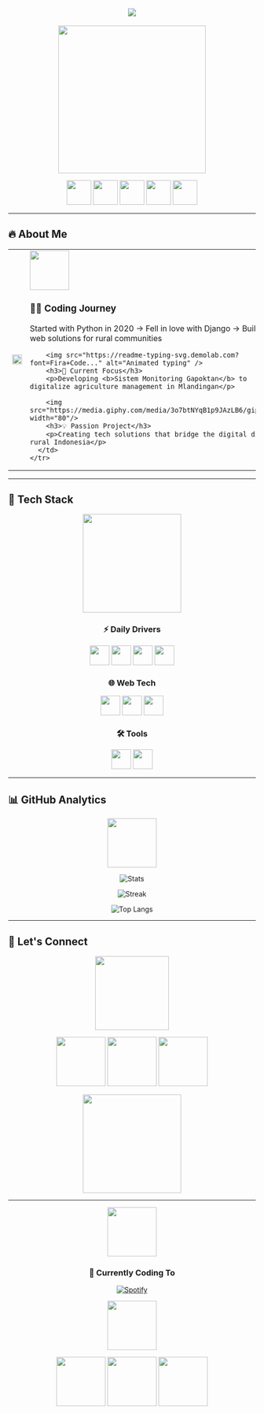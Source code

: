<h1 align="center">
  <img src="https://readme-typing-svg.herokuapp.com/?font=Fira+Code&size=35&color=00F0FF&center=true&vCenter=true&width=600&lines=✨+I'M+Moh+Feri+Zainulla+Basyir+✨;🚀+Front-End+Development;🌱+Django+Specialist;💡+Tech+for+Rural+Development" />
</h1>

<p align="center">
  <img src="https://media.giphy.com/media/ZVik7pBtu9dNS/giphy.gif" width="300"/>
</p>

<p align="center">
  <img src="https://media.giphy.com/media/jIgXf4hgbHCeKiXpzz/giphy.gif" width="50"/> 
  <img src="https://media.giphy.com/media/3o7aCTfyhYawdOXcFW/giphy.gif" width="50"/> 
  <img src="https://media.giphy.com/media/3o7btPCcdNniyf0ArS/giphy.gif" width="50"/> 
  <img src="https://media.giphy.com/media/3o7aD2d7hy9ktXNDP2/giphy.gif" width="50"/> 
  <img src="https://media.giphy.com/media/3o7TKsQ8UQ4lBgKGTm/giphy.gif" width="50"/>
</p>

---

## 🔥 About Me

<div align="center">
  <table>
    <tr>
      <td width="50%">
        <img src="https://media.giphy.com/media/L1R1tvI9svkIWwpVYr/giphy.gif" width="100%"/>
      </td>
      <td width="50%">
        <img src="https://media.giphy.com/media/3oKIPnAiaMCws8nOsE/giphy.gif" width="80"/>
        <h3>👨‍💻 Coding Journey</h3>
        <p>Started with Python in 2020 → Fell in love with Django → Building web solutions for rural communities</p>
        
        <img src="https://readme-typing-svg.demolab.com?font=Fira+Code..." alt="Animated typing" />
        <h3>🌱 Current Focus</h3>
        <p>Developing <b>Sistem Monitoring Gapoktan</b> to digitalize agriculture management in Mlandingan</p>
        
        <img src="https://media.giphy.com/media/3o7btNYqB1p9JAzLB6/giphy.gif" width="80"/>
        <h3>💡 Passion Project</h3>
        <p>Creating tech solutions that bridge the digital divide in rural Indonesia</p>
      </td>
    </tr>
  </table>
</div>

---

## 🚀 Tech Stack

<div align="center">
  <img src="https://media.giphy.com/media/coxQHKASG60HrHtvkt/giphy.gif" width="200"/>
  
  ### ⚡ Daily Drivers
  <img src="https://media.giphy.com/media/KAq5w47R9rmTuvWOWa/giphy.gif" height="40"/> 
  <img src="https://media.giphy.com/media/fsEaZldNC8A1PJ3mwp/giphy.gif" height="40"/>
  <img src="https://media.giphy.com/media/XAxylRMCdpbEWUAvr8/giphy.gif" height="40"/>
  <img src="https://media.giphy.com/media/ln7z2eWriiQAllfVcn/giphy.gif" height="40"/>
  
  ### 🌐 Web Tech
  <img src="https://media.giphy.com/media/Sr8xDpMwVKOHUWDVRD/giphy.gif" height="40"/>
  <img src="https://media.giphy.com/media/jdPMeyv9rn0hZHh8n9/giphy.gif" height="40"/>
  <img src="https://media.giphy.com/media/kH6CqYiquZawmU1HI6/giphy.gif" height="40"/>
  
  ### 🛠️ Tools
  <img src="https://media.giphy.com/media/kH1DBkPNyZPOk0BxrM/giphy.gif" height="40"/>
  <img src="https://media.giphy.com/media/du3J3cXyzhj75IOgvA/giphy.gif" height="40"/>
</div>

---

## 📊 GitHub Analytics

<div align="center">
  <img src="https://media.giphy.com/media/iIqmM5tTjmpOB9mpbn/giphy.gif" width="100"/>
  
  ![Stats](https://github-readme-stats.vercel.app/api?username=ferizainulla&show_icons=true&theme=vision-friendly-dark&bg_color=000000&hide_border=true&count_private=true&include_all_commits=true&line_height=24)
  
  ![Streak](https://streak-stats.demolab.com?user=ferizainulla&theme=neon-dark&hide_border=true&date_format=j%20M%5B%20Y%5D&background=000000)
  
  ![Top Langs](https://github-readme-stats.vercel.app/api/top-langs/?username=ferizainulla&layout=compact&theme=vision-friendly-dark&bg_color=000000&hide_border=true)
</div>

---

## 🌟 Let's Connect

<div align="center">
  <img src="https://media.giphy.com/media/mGcNjsfWAjY5AEZNw6/giphy.gif" width="150"/>
  
  [<img src="https://media.giphy.com/media/HQTYdpx1yhxWpugAi2/giphy.gif" width="100"/>](mailto:cantikaputriaulia07@gmail.com)
  [<img src="https://media.giphy.com/media/KzJkzjggfGN5Py6nkT/giphy.gif" width="100"/>](https://linkedin.com)
  [<img src="https://media.giphy.com/media/ZbZaqRLY0XZQvX5Tj6/giphy.gif" width="100"/>](https://x.com/FeriBasyir86021)
  
  <img src="https://media.giphy.com/media/3o7TKwxYkeW0ZvTqsU/giphy.gif" width="200"/>
</div>

---

<div align="center">
  <img src="https://media.giphy.com/media/3o6Zt6ML6BklcajjsA/giphy.gif" width="100"/>
  
  ### 🎵 Currently Coding To
  [![Spotify](https://spotify-github-profile.vercel.app/api/view?uid=31k6jq2xq7q3kq3kq3kq3kq3kq3k&cover_image=true&theme=novatorem)](https://spotify-github-profile.vercel.app/api/view?uid=31k6jq2xq7q3kq3kq3kq3kq3kq3k&redirect=true)
  
  <img src="https://media.giphy.com/media/3o6Zt6ML6BklcajjsA/giphy.gif" width="100"/>
</div>

<p align="center">
  <img src="https://media.giphy.com/media/3o7TKsQ8UQ4lBgKGTm/giphy.gif" width="100"/>
  <img src="https://media.giphy.com/media/3o7TKsQ8UQ4lBgKGTm/giphy.gif" width="100"/>
  <img src="https://media.giphy.com/media/3o7TKsQ8UQ4lBgKGTm/giphy.gif" width="100"/>
</p>